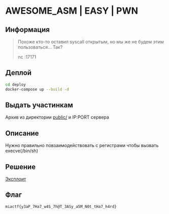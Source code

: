 # AWESOME_ASM | EASY | PWN

## Информация

> Похоже кто-то оставил syscall открытым, но мы же не будем этим пользоваться... Так?
>
> nc <ip>:17171

## Деплой

```sh
cd deploy
docker-compose up --build -d
```

## Выдать участинкам

Архив из директории [public/](public/) и IP:PORT сервера

## Описание

Нужно правильно повзаимодействовать с регистрами чтобы вызвать execve(/bin/sh)

## Решение

[Эксплоит](solve/exploit.py)

## Флаг

`miactf{y3aP_7Ha7_w4S_7h@T_3ASy_a5M_N0t_tHa7_h4rd}`

